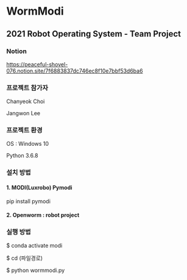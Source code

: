 # WormModi

## 2021 Robot Operating System - Team Project

### Notion
https://peaceful-shovel-076.notion.site/7f6883837dc746ec8f10e7bbf53d6ba6

### 프로젝트 참가자
Chanyeok Choi

Jangwon Lee

### 프로젝트 환경
OS : Windows 10

Python 3.6.8

### 설치 방법
#### 1. MODI(Luxrobo) Pymodi
pip install pymodi

#### 2. Openworm : robot project 


### 실행 방법
$ conda activate modi

$ cd (파일경로)

$ python wormmodi.py
